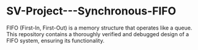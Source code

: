 # SV-Project---Synchronous-FIFO
FIFO (First-In, First-Out) is a memory structure that operates like a queue. This repository contains a thoroughly verified and debugged design of a FIFO system, ensuring its functionality.
